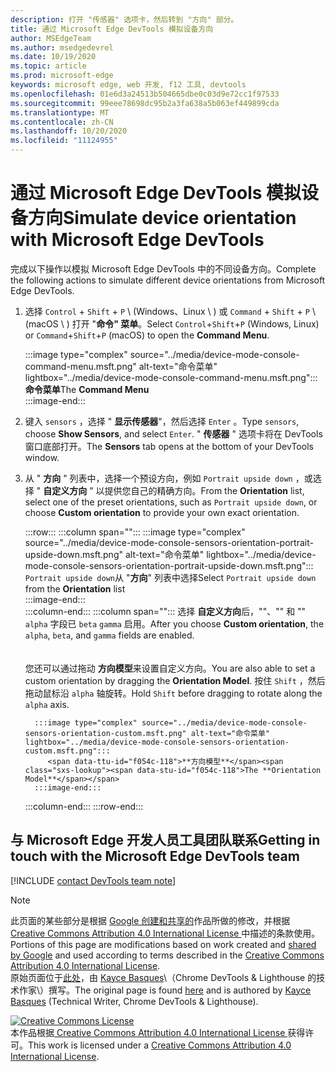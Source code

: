 ```yaml
---
description: 打开 "传感器" 选项卡，然后转到 "方向" 部分。
title: 通过 Microsoft Edge DevTools 模拟设备方向
author: MSEdgeTeam
ms.author: msedgedevrel
ms.date: 10/19/2020
ms.topic: article
ms.prod: microsoft-edge
keywords: microsoft edge, web 开发, f12 工具, devtools
ms.openlocfilehash: 01e6d3a24513b504665dbe0c03d9e72cc1f97533
ms.sourcegitcommit: 99eee78698dc95b2a3fa638a5b063ef449899cda
ms.translationtype: MT
ms.contentlocale: zh-CN
ms.lasthandoff: 10/20/2020
ms.locfileid: "11124955"
---
```

<!-- Copyright Kayce Basques 

   Licensed under the Apache License, Version 2.0 (the "License");
   you may not use this file except in compliance with the License.
   You may obtain a copy of the License at

       https://www.apache.org/licenses/LICENSE-2.0

   Unless required by applicable law or agreed to in writing, software
   distributed under the License is distributed on an "AS IS" BASIS,
   WITHOUT WARRANTIES OR CONDITIONS OF ANY KIND, either express or implied.
   See the License for the specific language governing permissions and
   limitations under the License.  -->

# <span data-ttu-id="f054c-104">通过 Microsoft Edge DevTools 模拟设备方向</span><span class="sxs-lookup"><span data-stu-id="f054c-104">Simulate device orientation with Microsoft Edge DevTools</span></span>  

<span data-ttu-id="f054c-105">完成以下操作以模拟 Microsoft Edge DevTools 中的不同设备方向。</span><span class="sxs-lookup"><span data-stu-id="f054c-105">Complete the following actions to simulate different device orientations from Microsoft Edge DevTools.</span></span>  

<!--todo: update device orientation section when available -->  

1.  <span data-ttu-id="f054c-106">选择 `Control` + `Shift` + `P` \ (Windows、Linux \ ) 或 `Command` + `Shift` + `P` \ (macOS \ ) 打开 "**命令" 菜单**。</span><span class="sxs-lookup"><span data-stu-id="f054c-106">Select `Control`+`Shift`+`P` \(Windows, Linux\) or `Command`+`Shift`+`P` \(macOS\) to open the **Command Menu**.</span></span>  
    
    :::image type="complex" source="../media/device-mode-console-command-menu.msft.png" alt-text="命令菜单" lightbox="../media/device-mode-console-command-menu.msft.png":::
       <span data-ttu-id="f054c-108">**命令菜单**</span><span class="sxs-lookup"><span data-stu-id="f054c-108">The **Command Menu**</span></span>  
    :::image-end:::  
    
1.  <span data-ttu-id="f054c-109">键入 `sensors` ，选择 " **显示传感器**"，然后选择 `Enter` 。</span><span class="sxs-lookup"><span data-stu-id="f054c-109">Type `sensors`, choose **Show Sensors**, and select `Enter`.</span></span>  <span data-ttu-id="f054c-110">" **传感器** " 选项卡将在 DevTools 窗口底部打开。</span><span class="sxs-lookup"><span data-stu-id="f054c-110">The **Sensors** tab opens at the bottom of your DevTools window.</span></span>  
1.  <span data-ttu-id="f054c-111">从 " **方向** " 列表中，选择一个预设方向，例如 `Portrait upside down` ，或选择 " **自定义方向** " 以提供您自己的精确方向。</span><span class="sxs-lookup"><span data-stu-id="f054c-111">From the **Orientation** list, select one of the preset orientations, such as `Portrait upside down`, or choose **Custom orientation** to provide your own exact orientation.</span></span>  
    
    :::row:::
       :::column span="":::
          :::image type="complex" source="../media/device-mode-console-sensors-orientation-portrait-upside-down.msft.png" alt-text="命令菜单" lightbox="../media/device-mode-console-sensors-orientation-portrait-upside-down.msft.png":::
             <span data-ttu-id="f054c-113">`Portrait upside down`从 "**方向**" 列表中选择</span><span class="sxs-lookup"><span data-stu-id="f054c-113">Select `Portrait upside down` from the **Orientation** list</span></span>  
          :::image-end:::  
       :::column-end:::
       :::column span="":::
          <span data-ttu-id="f054c-114">选择 **自定义方向**后，""、"" 和 "" `alpha` 字段已 `beta` `gamma` 启用。</span><span class="sxs-lookup"><span data-stu-id="f054c-114">After you choose **Custom orientation**, the `alpha`, `beta`, and `gamma` fields are enabled.</span></span>  
          <!--See [Alpha][alpha], [Beta][beta], and [Gamma][gamma] to understand how each axis works.  -->  
          <!--todo: update links to alpha, beta, and gamma section when available -->  
          <span data-ttu-id="f054c-115">您还可以通过拖动 **方向模型**来设置自定义方向。</span><span class="sxs-lookup"><span data-stu-id="f054c-115">You are also able to set a custom orientation by dragging the **Orientation Model**.</span></span>  <span data-ttu-id="f054c-116">按住 `Shift` ，然后拖动鼠标沿 `alpha` 轴旋转。</span><span class="sxs-lookup"><span data-stu-id="f054c-116">Hold `Shift` before dragging to rotate along the `alpha` axis.</span></span>  
          
          :::image type="complex" source="../media/device-mode-console-sensors-orientation-custom.msft.png" alt-text="命令菜单" lightbox="../media/device-mode-console-sensors-orientation-custom.msft.png":::
             <span data-ttu-id="f054c-118">**方向模型**</span><span class="sxs-lookup"><span data-stu-id="f054c-118">The **Orientation Model**</span></span>  
          :::image-end:::  
       :::column-end:::
    :::row-end:::
    
## <span data-ttu-id="f054c-119">与 Microsoft Edge 开发人员工具团队联系</span><span class="sxs-lookup"><span data-stu-id="f054c-119">Getting in touch with the Microsoft Edge DevTools team</span></span>  

[!INCLUDE [contact DevTools team note](../includes/contact-devtools-team-note.md)]  

<!-- links -->  

<!--[WebFundamentasNativeHardwareDeviceOrientationIndex]: /web/fundamentals/native-hardware/device-orientation/index "Device Orientation & Motion"  -->  
<!--[WebFundamentasNativeHardwareDeviceOrientationIndexAlpha]: /web/fundamentals/native-hardware/device-orientation/index#alpha "Alpha - Device Orientation & Motion"  -->  
<!--[WebFundamentasNativeHardwareDeviceOrientationIndexBeta]: /web/fundamentals/native-hardware/device-orientation/index#beta "Beta - Device Orientation & Motion"  -->  
<!--[WebFundamentasNativeHardwareDeviceOrientationIndexGamma]: /web/fundamentals/native-hardware/device-orientation/index#gamma "Gamma - Device Orientation & Motion"  -->  

> [!NOTE]
> <span data-ttu-id="f054c-120">此页面的某些部分是根据 [Google 创建和共享的][GoogleSitePolicies]作品所做的修改，并根据[ Creative Commons Attribution 4.0 International License ][CCA4IL]中描述的条款使用。</span><span class="sxs-lookup"><span data-stu-id="f054c-120">Portions of this page are modifications based on work created and [shared by Google][GoogleSitePolicies] and used according to terms described in the [Creative Commons Attribution 4.0 International License][CCA4IL].</span></span>  
> <span data-ttu-id="f054c-121">原始页面位于[此处](https://developers.google.com/web/tools/chrome-devtools/device-mode/orientation)，由 [Kayce Basques][KayceBasques]\（Chrome DevTools \& Lighthouse 的技术作家\）撰写。</span><span class="sxs-lookup"><span data-stu-id="f054c-121">The original page is found [here](https://developers.google.com/web/tools/chrome-devtools/device-mode/orientation) and is authored by [Kayce Basques][KayceBasques] \(Technical Writer, Chrome DevTools \& Lighthouse\).</span></span>  

[![Creative Commons License][CCby4Image]][CCA4IL]  
<span data-ttu-id="f054c-123">本作品根据[ Creative Commons Attribution 4.0 International License ][CCA4IL]获得许可。</span><span class="sxs-lookup"><span data-stu-id="f054c-123">This work is licensed under a [Creative Commons Attribution 4.0 International License][CCA4IL].</span></span>  

[CCA4IL]: https://creativecommons.org/licenses/by/4.0  
[CCby4Image]: https://i.creativecommons.org/l/by/4.0/88x31.png  
[GoogleSitePolicies]: https://developers.google.com/terms/site-policies  
[KayceBasques]: https://developers.google.com/web/resources/contributors/kaycebasques  
